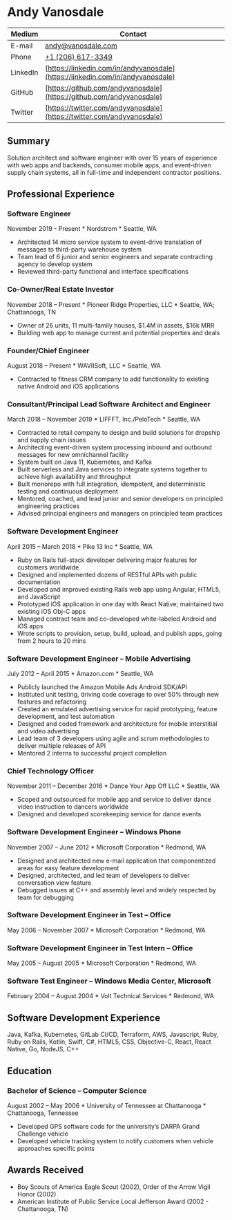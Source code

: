 # Andy Vanosdale

| Medium   | Contact                                                                        |
| -------- | ------------------------------------------------------------------------------ |
| E-mail   | [andy@vanosdale.com](mailto:andy@vanosdale.com)                                |
| Phone    | [+1 (206) 617-3349](tel:+12066173349)                                          |
| LinkedIn | [https://linkedin.com/in/andyvanosdale](https://linkedin.com/in/andyvanosdale) |
| GitHub   | [https://github.com/andyvanosdale](https://github.com/andyvanosdale)           |
| Twitter  | [https://twitter.com/andyvanosdale](https://twitter.com/andyvanosdale)         |

## Summary

Solution architect and software engineer with over 15 years of experience with web apps and backends, consumer mobile apps, and event-driven supply chain systems, all in full-time and independent contractor positions.

## Professional Experience

### Software Engineer

November 2019 - Present * Nordstrom * Seattle, WA

* Architected 14 micro service system to event-drive translation of messages to third-party warehouse system
* Team lead of 6 junior and senior engineers and separate contracting agency to develop system
* Reviewed third-party functional and interface specifications

### Co-Owner/Real Estate Investor

November 2018 – Present * Pioneer Ridge Properties, LLC * Seattle, WA; Chattanooga, TN

*	Owner of 26 units, 11 multi-family houses, $1.4M in assets, $16k MRR
*	Building web app to manage current and potential properties and deals

### Founder/Chief Engineer

August 2018 – Present * WAVIISoft, LLC * Seattle, WA

*	Contracted to fitness CRM company to add functionality to existing native Android and iOS applications

### Consultant/Principal Lead Software Architect and Engineer

March 2018 – November 2019 * LIFFFT, Inc./PeloTech * Seattle, WA

*	Contracted to retail company to design and build solutions for dropship and supply chain issues
*	Architecting event-driven system processing inbound and outbound messages for new omnichannel facility
*	System built on Java 11, Kubernetes, and Kafka
*	Built serverless and Java services to integrate systems together to achieve high availability and throughput
*	Built monorepo with full integration, idempotent, and deterministic testing and continuous deployment
*	Mentored, coached, and lead junior and senior developers on principled engineering practices
*	Advised principal engineers and managers on principled team practices

### Software Development Engineer

April 2015 – March 2018 * Pike 13 Inc * Seattle, WA

*	Ruby on Rails full-stack developer delivering major features for customers worldwide
*	Designed and implemented dozens of RESTful APIs with public documentation
*	Developed and improved existing Rails web app using Angular, HTML5, and JavaScript
*	Prototyped iOS application in one day with React Native; maintained two existing iOS Obj-C apps
*	Managed contract team and co-developed white-labeled Android and iOS apps
*	Wrote scripts to provision, setup, build, upload, and publish apps, going from 2 hours to 20 mins

### Software Development Engineer – Mobile Advertising

July 2012 – April 2015 * Amazon.com * Seattle, WA

*	Publicly launched the Amazon Mobile Ads Android SDK/API
*	Instituted unit testing, driving code coverage to over 50% through new features and refactoring
*	Created an emulated advertising service for rapid prototyping, feature development, and test automation
*	Designed and coded framework and architecture for mobile interstitial and video advertising
*	Lead team of 3 developers using agile and scrum methodologies to deliver multiple releases of API
*	Mentored 2 interns to successful project completion

### Chief Technology Officer

November 2011 – December 2016 * Dance Your App Off LLC * Seattle, WA

*	Scoped and outsourced for mobile app and service to deliver dance video instruction to dancers worldwide
*	Designed and developed scorekeeping service for dance events

### Software Development Engineer – Windows Phone

November 2007 – June 2012 * Microsoft Corporation * Redmond, WA

*	Designed and architected new e-mail application that componentized areas for easy feature development
*	Designed, architected, and led team of developers to deliver conversation view feature
*	Debugged issues at C++ and assembly level and widely respected by team for debugging

### Software Development Engineer in Test – Office

May 2006 – November 2007 * Microsoft Corporation * Redmond, WA

### Software Development Engineer in Test Intern – Office

May 2005 – August 2005 * Microsoft Corporation * Redmond, WA

### Software Test Engineer – Windows Media Center, Microsoft

February 2004 – August 2004 * Volt Technical Services * Redmond, WA
 
## Software Development Experience
Java, Kafka, Kubernetes, GitLab CI/CD, Terraform, AWS, Javascript, Ruby, Ruby on Rails, Kotlin, Swift, C#, HTML5, CSS, Objective-C, React, React Native, Go, NodeJS, C++

## Education

### Bachelor of Science – Computer Science

August 2002 – May 2006 * University of Tennessee at Chattanooga * Chattanooga, Tennessee

*	Developed GPS software code for the university’s DARPA Grand Challenge vehicle
*	Developed vehicle tracking system to notify customers when vehicle approaches specific points

## Awards Received

*	Boy Scouts of America Eagle Scout (2002), Order of the Arrow Vigil Honor (2002)
*	American Institute of Public Service Local Jefferson Award (2002 - Chattanooga, TN)
